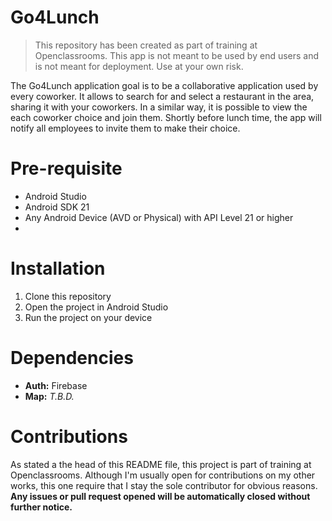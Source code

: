 # Go4Lunch

> This repository has been created as part of training at Openclassrooms. This app is not meant to be
> used by end users and is not meant for deployment. Use at your own risk.

The Go4Lunch application goal is to be a collaborative application used by every coworker. It allows
to search for and select a restaurant in the area, sharing it with your coworkers. In a similar way,
it is possible to view the each coworker choice and join them. Shortly before lunch time, the app
will notify all employees to invite them to make their choice.

# Pre-requisite

- Android Studio
- Android SDK 21
- Any Android Device (AVD or Physical) with API Level 21 or higher
- 
# Installation

1. Clone this repository
2. Open the project in Android Studio
3. Run the project on your device

# Dependencies

- **Auth:** Firebase
- **Map:** *T.B.D.*

# Contributions

As stated a the head of this README file, this project is part of training at Openclassrooms.
Although I'm usually open for contributions on my other works, this one require that I stay the sole
contributor for obvious reasons. **Any issues or pull request opened will be automatically closed
without further notice.**